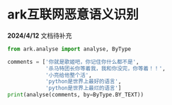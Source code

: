 # ark互联网恶意语义识别

**2024/4/12** 文档待补充

```python
from ark.analyse import analyse, ByType

comments = ['你就是歌姬吧，你记住你什么都不是',
            '杀马特团长你等着我，我和你没完，你等着！！',
            '小亮给他整个活',
            'python是世界上最好的语言',
            'python是世界上最烂的语言']
print(analyse(comments, by=ByType.BY_TEXT))
```